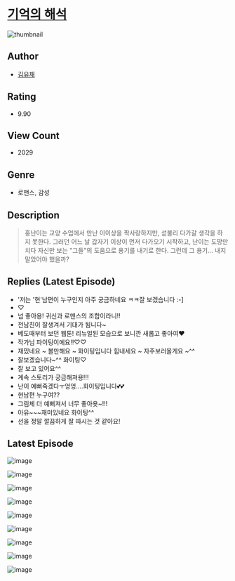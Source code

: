 # [기억의 해석](https://comic.naver.com/bestChallenge/list?titleId=810574)
![thumbnail](https://image-comic.pstatic.net/user_contents_data/challenge_comic/2023/05/23/344528/upload_4064048282193835320_480x623.jpeg)

## Author
- [김유채](https://comic.naver.com/artistTitle?id=344528)

## Rating
- 9.90

## View Count
- 2029

## Genre
- 로맨스, 감성

## Description
> 홍난이는 교양 수업에서 만난 이이상을 짝사랑하지만, 섣불리 다가갈 생각을 하지 못한다. 그러던 어느 날 갑자기 이상이 먼저 다가오기 시작하고, 난이는 도망만 치다 자신만 보는 "그들"의 도움으로 용기를 내기로 한다. 그런데 그 용기... 내지 말았어야 했을까?

## Replies (Latest Episode)
- '저는 '현'남편이 누구인지 아주 궁금하네요 ㅋㅋ잘 보겠습니다 :-]
- ♡
- 넘 좋아용! 귀신과 로맨스의 조합이라니!!
- 전남친이 잘생겨서 기대가 됨니다~
- 베도때부터 보던 웹툰! 리뉴얼된 모습으로 보니깐 새롭고 좋아여❤️
- 작가님 파이팅이에요!!♡♡
- 재밌네요 ~ 볼만해요 ~ 화이팅입니다 힘내세요 ~ 자주보러올게요 ~^^
- 잘보겠습니다~^^ 화이팅♡
- 잘 보고 있어요^^
- 계속 스토리가 궁금해져용!!!
- 난이 예뻐죽겠다ㅜ엉엉….화이팅입니다💕💕
- 현남편 누구여??
- 그림체 더 예뻐져서 너무 좋아욧~!!!
- 아유~~~재미있네요 화이팅^^
- 선을 정말 깔끔하게 잘 따시는 것 같아요!

## Latest Episode
![image](https://image-comic.pstatic.net/user_contents_data/challenge_comic/2023/05/24/344528/upload_3487253076475404852.jpeg)

![image](https://image-comic.pstatic.net/user_contents_data/challenge_comic/2023/05/24/344528/upload_7148118848367573298.jpeg)

![image](https://image-comic.pstatic.net/user_contents_data/challenge_comic/2023/05/24/344528/upload_3690197625672709986.jpeg)

![image](https://image-comic.pstatic.net/user_contents_data/challenge_comic/2023/05/24/344528/upload_3559312895356974130.jpeg)

![image](https://image-comic.pstatic.net/user_contents_data/challenge_comic/2023/05/24/344528/upload_7089620397416723810.jpeg)

![image](https://image-comic.pstatic.net/user_contents_data/challenge_comic/2023/05/24/344528/upload_3545518413082485303.jpeg)

![image](https://image-comic.pstatic.net/user_contents_data/challenge_comic/2023/05/24/344528/upload_3703706435213353777.jpeg)

![image](https://image-comic.pstatic.net/user_contents_data/challenge_comic/2023/05/24/344528/upload_4134924819583546981.jpeg)

![image](https://image-comic.pstatic.net/user_contents_data/challenge_comic/2023/05/24/344528/upload_3834593412484577329.jpeg)
